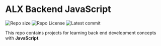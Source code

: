 # ALX Backend JavaScript

![Repo size](https://img.shields.io/github/repo-size/M1urray/alx-backend-python)
![Repo License](https://img.shields.io/github/license/M1urray/alx-backend-python.svg)
![Latest commit](https://img.shields.io/github/last-commit/M1urray/alx-backend-python/main?style=round-square)

This repo contains projects for learning back end development concepts with __JavaScript__.